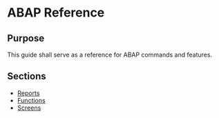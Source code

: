 # ABAP Reference

## Purpose

This guide shall serve as a reference for ABAP commands and features.

## Sections

- [Reports](./Documents/REPORTS.md)
- [Functions](./Documents/FUNCTIONS.md)
- [Screens](./Documents/SCREENS.md)

